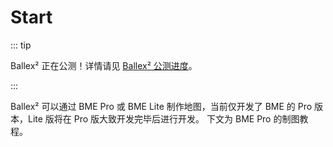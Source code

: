 # Start

::: tip

Ballex² 正在公测！详情请见 [Ballex² 公测进度](/en/beta-status/)。

:::

Ballex² 可以通过 BME Pro 或 BME Lite 制作地图，当前仅开发了 BME 的 Pro 版本，Lite 版将在 Pro 版大致开发完毕后进行开发。
下文为 BME Pro 的制图教程。
